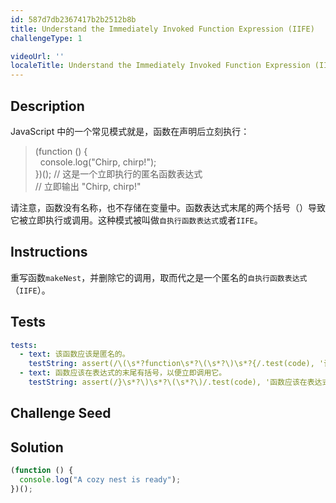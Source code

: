 ```yaml
---
id: 587d7db2367417b2b2512b8b
title: Understand the Immediately Invoked Function Expression (IIFE)
challengeType: 1

videoUrl: ''
localeTitle: Understand the Immediately Invoked Function Expression (IIFE)
---
```


## Description
<section id='description'>
JavaScript 中的一个常见模式就是，函数在声明后立刻执行：
<blockquote>(function () {<br>&nbsp;&nbsp;console.log("Chirp, chirp!");<br>})(); // 这是一个立即执行的匿名函数表达式<br>// 立即输出 "Chirp, chirp!"</blockquote>
请注意，函数没有名称，也不存储在变量中。函数表达式末尾的两个括号（）导致它被立即执行或调用。这种模式被叫做<code>自执行函数表达式</code>或者<code>IIFE</code>。
</section>

## Instructions
<section id='instructions'>
重写函数<code>makeNest</code>，并删除它的调用，取而代之是一个匿名的<code>自执行函数表达式</code>（<code>IIFE</code>）。
</section>

## Tests
<section id='tests'>

```yml
tests:
  - text: 该函数应该是匿名的。
    testString: assert(/\(\s*?function\s*?\(\s*?\)\s*?{/.test(code), '该函数应该是匿名的。');
  - text: 函数应该在表达式的末尾有括号，以便立即调用它。
    testString: assert(/}\s*?\)\s*?\(\s*?\)/.test(code), '函数应该在表达式的末尾有括号，以便立即调用它。');

```

</section>

## Challenge Seed
<section id='challengeSeed'>















</section>

## Solution
<section id='solution'>

```js
(function () {
  console.log("A cozy nest is ready");
})();
```

</section>
              